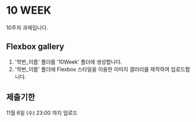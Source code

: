 # 10 WEEK

10주차 과제입니다.

## Flexbox gallery

1. '학번_이름' 폴더를 '10Week' 폴더에 생성합니다.
2. '학번_이름' 폴더에 Flexbox 스타일을 이용한 이미지 갤러리를 제작하여 업로드합니다.

## 제출기한

11월 6일 (수) 23:00 까지 업로드